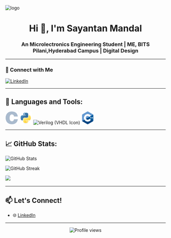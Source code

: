 <!-- Banner Image -->
![logo](banner.jpg)

<h1 align="center">Hi 👋, I'm Sayantan Mandal</h1>
<h3 align="center">An Microlectronics Engineering Student | ME, BITS Pilani,Hyderabad Campus | Digital Design </h3>

---

### 🤝 Connect with Me


  <a href="https://www.linkedin.com/in/sayantanmandal2000" target="_blank">
    <img src="https://raw.githubusercontent.com/rahuldkjain/github-profile-readme-generator/master/src/images/icons/Social/linked-in-alt.svg" alt="LinkedIn" height="30" width="40" />
  </a>

  ---

## 🧰 Languages and Tools:

<p align="left">
<img src="https://raw.githubusercontent.com/devicons/devicon/master/icons/c/c-original.svg" alt="C" width="40" height="40"/> <img <img src="https://raw.githubusercontent.com/devicons/devicon/master/icons/python/python-original.svg" alt="Python" width="40" height="40"/> 
<img src="https://cdn.jsdelivr.net/gh/devicons/devicon/icons/vhdl/vhdl-original.svg" alt="Verilog (VHDL Icon)" width="40" height="40"/>
<img src="https://raw.githubusercontent.com/devicons/devicon/master/icons/cplusplus/cplusplus-original.svg" alt="C++" width="40" height="40"/>

</p>

---

## 📈 GitHub Stats:
<p>
  <img src="https://github-readme-stats.vercel.app/api?username=SayantanMandal2000&show_icons=true&theme=tokyonight" alt="GitHub Stats"/>
</p>

<p>
  <img src="https://github-readme-streak-stats.herokuapp.com/?user=SayantanMandal2000&theme=tokyonight" alt="GitHub Streak"/>
</p>

<p>
  <img src="https://github-readme-stats.vercel.app/api/top-langs/?username=SayantanMandal2000&layout=compact&theme=tokyonight" />
</p>

---

## 📫 Let's Connect!
- 🌐 [LinkedIn](https://www.linkedin.com/in/sayantanmandal2000)


---

<p align="center">
  <img src="https://komarev.com/ghpvc/?username=SayantanMandal2000&label=Profile%20views&color=0e75b6&style=flat" alt="Profile views" />
</p>
